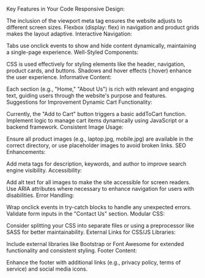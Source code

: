 Key Features in Your Code
Responsive Design:

The inclusion of the viewport meta tag ensures the website adjusts to different screen sizes.
Flexbox (display: flex) in navigation and product grids makes the layout adaptive.
Interactive Navigation:

Tabs use onclick events to show and hide content dynamically, maintaining a single-page experience.
Well-Styled Components:

CSS is used effectively for styling elements like the header, navigation, product cards, and buttons.
Shadows and hover effects (:hover) enhance the user experience.
Informative Content:

Each section (e.g., "Home," "About Us") is rich with relevant and engaging text, guiding users through the website's purpose and features.
Suggestions for Improvement
Dynamic Cart Functionality:

Currently, the "Add to Cart" button triggers a basic addToCart function. Implement logic to manage cart items dynamically using JavaScript or a backend framework.
Consistent Image Usage:

Ensure all product images (e.g., laptop.jpg, mobile.jpg) are available in the correct directory, or use placeholder images to avoid broken links.
SEO Enhancements:

Add meta tags for description, keywords, and author to improve search engine visibility.
Accessibility:

Add alt text for all images to make the site accessible for screen readers.
Use ARIA attributes where necessary to enhance navigation for users with disabilities.
Error Handling:

Wrap onclick events in try-catch blocks to handle any unexpected errors.
Validate form inputs in the "Contact Us" section.
Modular CSS:

Consider splitting your CSS into separate files or using a preprocessor like SASS for better maintainability.
External Links for CSS/JS Libraries:

Include external libraries like Bootstrap or Font Awesome for extended functionality and consistent styling.
Footer Content:

Enhance the footer with additional links (e.g., privacy policy, terms of service) and social media icons.
